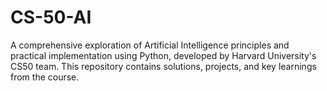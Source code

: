 # CS-50-AI
A comprehensive exploration of Artificial Intelligence principles and practical implementation using Python, developed by Harvard University's CS50 team. This repository contains solutions, projects, and key learnings from the course.
